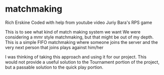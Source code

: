 # matchmaking
Rich Erskine
Coded with help from youtube video Juriy Bara's RPS game

This is to see what kind of match making system we want
We were considering a mmr style matchmaking, but that might be out of my depth.
This is a simple FIFO matchmaking where someone joins the server and the very next person that joins plays against him/her

I was thinking of taking this approach and using it for our project. 
This would not provide a useful solution to the Tournament portion of the project, but a passable
solution to the quick play portion.



